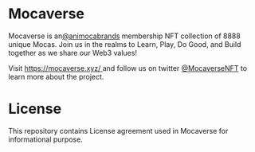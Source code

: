 # Mocaverse
Mocaverse is an[@animocabrands](https://twitter.com/animocabrands) membership NFT collection of 8888 unique Mocas. Join us in the realms to Learn, 
Play, Do Good, and Build together as we share our Web3 values!

Visit  [https://mocaverse.xyz/ ](https://mocaverse.xyz/ ) and follow us on twitter [@MocaverseNFT](https://twitter.com/animocabrands) to learn more about the project.

# License
This repository contains License agreement used in Mocaverse for informational purpose.
